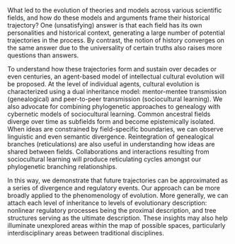 What led to the evolution of theories and models across  various scientific fields, and how do these models and arguments frame their historical trajectory? One (unsatisfying) answer is that each field has its own personalities and historical context, generating a large number of potential trajectories in the process. By contrast, the notion of history converges on the same answer due to the universality of certain truths also raises more questions than answers.   

To understand how these trajectories form and sustain over decades or even centuries, an agent-based model of intellectual cultural evolution will be proposed. At the level of individual agents, cultural evolution is characterized using a dual inheritance model: mentor-mentee transmission (genealogical) and peer-to-peer transmission (sociocultural learning). We also advocate for combining phylogenetic approaches to genealogy with cybernetic models of sociocultural learning. Common ancestral fields diverge over time as subfields form and become epistemically isolated. When ideas are constrained by field-specific boundaries, we can observe linguistic and even semantic divergence. Reintegration of genealogical branches (reticulations) are also useful in understanding how ideas are shared between fields. Collaborations and interactions resulting from sociocultural learning will produce reticulating cycles amongst our phylogenetic branching relationships.     

In this way, we demonstrate that future trajectories can be approximated as a series of divergence and regulatory events. Our approach can be more broadly applied to the phenomenology of evolution. More generally, we can attach each level of inheritance to levels of evolutionary description: nonlinear regulatory processes being the proximal description, and tree structures serving as the ultimate description. These insights may also help illuminate unexplored areas within the map of possible spaces, particularly interdisciplinary areas between traditional disciplines.    
